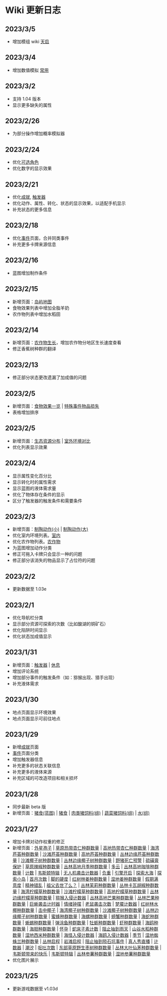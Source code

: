 # Wiki 更新日志

## 2023/3/5

-   增加模组 wiki [天启](mod_tq.md)

## 2023/3/4

-   增加数值模拟 [常用](common.md)

## 2023/3/2

-   支持 1.04 版本
-   显示更多缺失的属性

## 2023/2/26

-   为部分操作增加概率模拟器

## 2023/2/24

-   优化[可选角色](character_preset.md)
-   优化数字的显示效果

## 2023/2/21

-   优化[成就](Ach.md), [触发器](trigger_list.md)
-   优化动作、属性、转化、状态的显示效果，以适配手机显示
-   补充状态的更多信息

## 2023/2/18

-   优化[事件](event.md)页面，合并同类事件
-   补充更多卡牌来源信息

## 2023/2/16

-   蓝图增加制作条件

## 2023/2/15

-   新增页面：[岛屿地图](map.md)
-   食物效果列表中增加全脂羊奶
-   农作物列表中增加水稻田

## 2023/2/14

-   新增页面：[农作物生长](crop.md)，增加农作物分地区生长速度查看
-   修正香蕉树种群的翻译

## 2023/2/13

-   修正部分状态更改遗漏了加成值的问题

## 2023/2/5

-   新增页面：[食物效果一览](food_value.md) | [特殊事件物品损失](event_lost.md)
-   表格增加排序

## 2023/2/5

-   新增页面：[生态资源分布](biome.md) | [室外环境对比](outdoor.md)
-   优化列表显示效果

## 2023/2/4

-   显示属性变化百分比
-   显示转化时的属性需求
-   显示蓝图的液体需求量
-   优化了物体存在条件的显示
-   区分了触发器的触发条件和需要条件

## 2023/2/3

-   新增页面：[制陶动作(小)](PotteryActionMinor.md) | [制陶动作(大)](PotteryActionMajor.md)
-   优化室内环境列表。[室内](tag_EnvIndoors.md)
-   优化农作物列表。[农作物](tag_Crop.md)
-   为蓝图增加动作分类
-   修正可拖入卡牌只会显示一种的问题
-   修正部分该消失的物品显示了占位符的问题

## 2023/2/2

-   更新数据至 1.03e

## 2023/2/1

-   优化导航栏分类
-   显示部分资源可探索的次数（比如酸湖的铜矿石）
-   优化陷阱时间显示
-   优化状态加成值显示

## 2023/1/31

-   新增页面：[触发器](trigger_list.md) | [休息](time_skip.md)
-   增加评论系统
-   增加部分事件的触发条件（如：猕猴出现、猎手出现）
-   补充液体需求

## 2023/1/30

-   地点页面显示环境效果
-   地点页面显示可前往地点

## 2023/1/29

-   新增[成就](ach.md)页面
-   [事件](event.md)页面分类
-   增加触发器信息
-   补充更多的状态关联信息
-   补充更多的液体来源
-   补充区域的可改造项目和相关损坏

## 2023/1/28

-   同步最新 beta 版
    <!-- -   猪食相关
    -   可以把骨头喂狗了
    -   水井的建造增加了更多环境限制
    -   中陷阱的猕猴可以直接杀害
    -   减轻了咖啡豆和咖啡果浆的重量
    -   增加了堆肥箱的堆肥上限
    -   调整了鲱鱼和鲨鱼肉的归类
    -   增加了火炉的燃料上限
    -   小拉车可以拆了 -->
-   新增页面：[猪食(蓝图)](Bp_FeedBoar.md) | [猪食](FeedBoar.md) | [肉类猪饲料(组)](GpTag_FeedBoarProtein.md) | [蔬菜猪饲料(组)](GpTag_FeedBoarVeggies.md) | [水(组)](GpTag_WaterFresh.md)

## 2023/1/27

-   增加卡牌对动作权重的修正
-   新增页面：[外星孢子](AlienSpores.md) | [草原热带杏仁种群数量](Almond_GrasslandPop.md) | [高地热带杏仁种群数量](Almond_HighlandsPop.md) | [海湾芦荟种群数量](AloeVera_BayPop.md) | [沙滩芦荟种群数量](AloeVera_BeachPop.md) | [高地芦荟种群数量](AloeVera_HighlandsPop.md) | [丛林边缘芦荟种群数量](AloeVera_OutskirtsPop.md) | [沙滩椰子树种群数量](Bananas_JunglePop.md) | [丛林边缘椰子树种群数量](Bananas_WetlandsPop.md) | [野猪死亡预警](BoarDeathAlarm.md) | [硫磺膏保护](BrimstoneGelProtection.md) | [草原辣椒种群数量](Chilies_GrasslandPop.md) | [丛林高地月季种群数量](ChinaRose_JungleHighlandsPop.md) | [多云](Clouds.md) | [丛林高地咖啡种群数量](Coffee_JungleHighlandsPop.md) | [计数](Counter.md) | [韦斯顿特辑](DreamAvailable.md) | [无人机袭击计数器](DroneRaidCounter.md) | [负重](Encumbrance.md) | [引擎开启](EngineOn.md) | [探索大海](Exploration_Sea.md) | [探索小岛](Exploration_SmallIsland.md) | [首月次数](FirstMonthCounter.md) | [脚的硬度](FootHardness.md) | [红树林姜种群数量](Ginger_MangrovesPop.md) | [湿地姜种群数量](Ginger_WetlandsPop.md) | [假期满意度](HolidaySatisfaction.md) | [精神错乱](Insanity.md) | [祖父去世了么？](IsGrandpaDead.md) | [丛林茉莉种群数量](Jasmine_JunglePop.md) | [丛林卡瓦胡椒种群数量](Kava_JunglePop.md) | [海湾柠檬草种群数量](LemonGrass_BayPop.md) | [沙滩柠檬草种群数量](LemonGrass_BeachPop.md) | [高地柠檬草种群数量](LemonGrass_HighlandsPop.md) | [丛林边缘柠檬草种群数量](LemonGrass_OutskirtsPop.md) | [猕猴入侵计数器](MacaqueRaidCounter.md) | [丛林高地芒果种群数量](Mango_JungleHighlandsPop.md) | [丛林芒果种群数量](Mango_JunglePop.md) | [巨蜥袭击计时器](MonitorRaidCounter.md) | [情绪钟摆](MoodOscillator.md) | [老鼠袭击次数](MouseDamageCounter.md) | [梦魇计数器](NightmareCounter.md) | [红树林水椰种群数量](Nipa_MangrovesPop.md) | [击中椰子](OnCoconutHit.md) | [海湾椰子树种群数量](PalmTree_BayPop.md) | [沙滩椰子树种群数量](PalmTree_BeachPop.md) | [丛林边缘椰子树种群数量](PalmTree_OutskirtsPop.md) | [蜜蜂种群数量](Pop_Bees.md) | [海螺种群数量](Pop_Conch.md) | [螃蟹种群数量](Pop_Crab.md) | [海蛇种群数量](Pop_Krait.md) | [蜥蜴种群数量](Pop_Lizard.md) | [弹涂鱼种群数量](Pop_Mudskipper.md) | [牡蛎种群数量](Pop_Oyster.md) | [虾种群数量](Pop_Prawn.md) | [海鸥种群数量](Pop_Seagull.md) | [海胆种群数量](Pop_Urchin.md) | [怀孕](Pregnancy.md) | [蛇床子素计数](PsychoCounter.md) | [阻止抽到雨天](RainKiller.md) | [山谷水稻种群数量](Rice_ValleyPop.md) | [湿地西米种群数量](Sago_WetlandsPop.md) | [海怪入侵计数器](SeaHoundRaidCounter.md) | [海鸥入侵计数器](SeagullRaidCounter.md) | [季节](Seasons.md) | [湿地蜘蛛兰种群数量](SpiderLily_WetlandsPop.md) | [丛林启程](Start_Jungle.md) | [岩滩启程](Start_Rocks.md) | [阻止抽到陨石坑事件](TV_CrateKiller.md) | [真人秀直播](TV_Lives.md) | [计数器](TickCounter.md) | [潮汐](Tides.md) | [呕吐次数](VomitCounter.md) | [东部草原野生枣树种群数量](WIldJujube_GrasslandsEPop.md) | [丛林大叶仙茅种群数量](WeevilLily_JunglePop.md) | [韦斯顿带来的快乐](WestonHappiness.md) | [韦斯顿特辑](WestonSpecial.md) | [丛林参薯种群数量](Yam_JunglePop.md) | [湿地参薯种群数量](Yam_WetlandsPop.md)
-   优化图片展示

## 2023/1/25

-   更新游戏数据至 v1.03d
